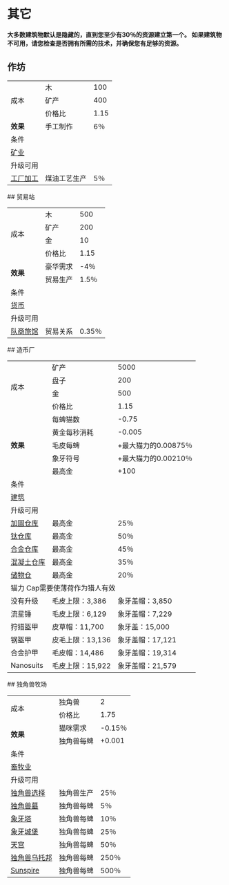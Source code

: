 # 其它
**大多数建筑物默认是隐藏的，直到您至少有30％的资源建立第一个。 如果建筑物不可用，请您检查是否拥有所需的技术，并确保您有足够的资源。**
## 作坊
<table class="wikitable">
	<tbody>
		<tr>
			<td rowspan="3">
							成本
			</td>
			<td>
							木
			</td>
			<td>
							100
			</td>
		</tr>
		<tr>
			<td>
						矿产
			</td>
			<td>
						400
			</td>
		</tr>
		<tr>
			<td>
						价格比
			</td>
			<td>
						1.15
			</td>
		</tr>
		<tr>
			<td>
				<strong>
							效果
				</strong>
			</td>
			<td>
						手工制作
			</td>
			<td>
						6％
			</td>
		</tr>
		<tr>
			<td colspan="3">
						条件
			</td>
		</tr>
		<tr>
			<td colspan="3">
				<a href="#">
							矿业
				</a>
			</td>
		</tr>
		<tr>
			<td colspan="3">
						升级可用
			</td>
		</tr>
		<tr>
			<td>
				<a href="#">
							工厂加工
				</a>
			</td>
			<td>
						煤油工艺生产
			</td>
			<td>
						5％
			</td>
		</tr>
	</tbody>
</table>
## 贸易站
<table class="wikitable">
	<tbody>
		<tr>
			<td rowspan="4">
							成本
			</td>
			<td>
							木
			</td>
			<td>
							500
			</td>
		</tr>
		<tr>
			<td>
						矿产
			</td>
			<td>
						200
			</td>
		</tr>
		<tr>
			<td>
						金
			</td>
			<td>
						10
			</td>
		</tr>
		<tr>
			<td>
						价格比
			</td>
			<td>
						1.15
			</td>
		</tr>
		<tr>
			<td rowspan="2">
				<strong>
							效果
				</strong>
			</td>
			<td>
						豪华需求
			</td>
			<td>
						-4％
			</td>
		</tr>
		<tr>
			<td>
						贸易生产
			</td>
			<td>
						1.5％
			</td>
		</tr>
		<tr>
			<td colspan="3">
						条件
			</td>
		</tr>
		<tr>
			<td colspan="3">
				<a href="#">
							货币
				</a>
			</td>
		</tr>
		<tr>
			<td colspan="3">
						升级可用
			</td>
		</tr>
		<tr>
			<td>
				<a href="#">
							队商旅馆
				</a>
			</td>
			<td>
						贸易关系
			</td>
			<td>
						0.35％
			</td>
		</tr>
	</tbody>
</table>
## 造币厂
<table class="wikitable">
	<tbody>
		<tr>
			<td rowspan="4">
							成本
			</td>
			<td>
							矿产
			</td>
			<td>
							5000
			</td>
		</tr>
		<tr>
			<td>
						盘子
			</td>
			<td>
						200
			</td>
		</tr>
		<tr>
			<td>
						金
			</td>
			<td>
						500
			</td>
		</tr>
		<tr>
			<td>
						价格比
			</td>
			<td>
						1.15
			</td>
		</tr>
		<tr>
			<td rowspan="5">
				<strong>
							效果
				</strong>
			</td>
			<td>
						每蜱猫数
			</td>
			<td>
						-0.75
			</td>
		</tr>
		<tr>
			<td>
						黄金每秒消耗
			</td>
			<td>
						-0.005
			</td>
		</tr>
		<tr>
			<td>
						毛皮每蜱
			</td>
			<td>
						+最大猫力的0.00875％
			</td>
		</tr>
		<tr>
			<td>
						象牙符号
			</td>
			<td>
						+最大猫力的0.00210％
			</td>
		</tr>
		<tr>
			<td>
						最高金
			</td>
			<td>
						+100
			</td>
		</tr>
		<tr>
			<td colspan="3">
						条件
			</td>
		</tr>
		<tr>
			<td colspan="3">
				<a href="#">
							建筑
				</a>
			</td>
		</tr>
		<tr>
			<td colspan="3">
						升级可用
			</td>
		</tr>
		<tr>
			<td>
				<a href="#">
							加固仓库
				</a>
			</td>
			<td>
						最高金
			</td>
			<td>
						25％
			</td>
		</tr>
		<tr>
			<td>
				<a href="#">
							钛仓库
				</a>
			</td>
			<td>
						最高金
			</td>
			<td>
						50％
			</td>
		</tr>
		<tr>
			<td>
				<a href="#">
							合金仓库
				</a>
			</td>
			<td>
						最高金
			</td>
			<td>
						45％
			</td>
		</tr>
		<tr>
			<td>
				<a href="#">
							混凝土仓库
				</a>
			</td>
			<td>
						最高金
			</td>
			<td>
						35％
			</td>
		</tr>
		<tr>
			<td>
				<a href="#">
							储物仓
				</a>
			</td>
			<td>
						最高金
			</td>
			<td>
						20％
			</td>
		</tr>
		<tr>
			<td colspan="3">
						猫力 Cap需要使薄荷作为猎人有效
			</td>
		</tr>
		<tr>
			<td>
						没有升级
			</td>
			<td>
						毛皮上限：3,386
			</td>
			<td>
						象牙盖帽：3,850
			</td>
		</tr>
		<tr>
			<td>
						流星锤
			</td>
			<td>
						毛皮上限：6,129
			</td>
			<td>
						象牙盖帽：7,229
			</td>
		</tr>
		<tr>
			<td>
						狩猎盔甲
			</td>
			<td>
						皮草帽：11,700
			</td>
			<td>
						象牙盖：15,000
			</td>
		</tr>
		<tr>
			<td>
						钢盔甲
			</td>
			<td>
						皮毛上限：13,136
			</td>
			<td>
						象牙盖帽：17,121
			</td>
		</tr>
		<tr>
			<td>
						合金护甲
			</td>
			<td>
						毛皮帽：14,486
			</td>
			<td>
						象牙盖帽：19,314
			</td>
		</tr>
		<tr>
			<td>
						Nanosuits
			</td>
			<td>
						毛皮上限：15,922
			</td>
			<td>
						象牙盖帽：21,579
			</td>
		</tr>
	</tbody>
</table>
## 独角兽牧场
<table class="wikitable">
	<tbody>
		<tr>
			<td rowspan="2">
							成本
			</td>
			<td>
							独角兽
			</td>
			<td>
							2
			</td>
		</tr>
		<tr>
			<td>
						价格比
			</td>
			<td>
						1.75
			</td>
		</tr>
		<tr>
			<td rowspan="2">
				<strong>
							效果
				</strong>
			</td>
			<td>
						猫咪需求
			</td>
			<td>
						-0.15％
			</td>
		</tr>
		<tr>
			<td>
						独角兽每蜱
			</td>
			<td>
						+0.001
			</td>
		</tr>
		<tr>
			<td colspan="3">
						条件
			</td>
		</tr>
		<tr>
			<td colspan="3">
				<a href="#">
							畜牧业
				</a>
			</td>
		</tr>
		<tr>
			<td colspan="3">
						升级可用
			</td>
		</tr>
		<tr>
			<td>
				<a href="#">
							独角兽选择
				</a>
			</td>
			<td>
						独角兽生产
			</td>
			<td>
						25％
			</td>
		</tr>
		<tr>
			<td>
				<a href="#">
							独角兽墓
				</a>
			</td>
			<td>
						独角兽每蜱
			</td>
			<td>
						5％
			</td>
		</tr>
		<tr>
			<td>
				<a href="#">
							象牙塔
				</a>
			</td>
			<td>
						独角兽每蜱
			</td>
			<td>
						10％
			</td>
		</tr>
		<tr>
			<td>
				<a href="#">
							象牙城堡
				</a>
			</td>
			<td>
						独角兽每蜱
			</td>
			<td>
						25％
			</td>
		</tr>
		<tr>
			<td>
				<a href="#">
							天宫
				</a>
			</td>
			<td>
						独角兽每蜱
			</td>
			<td>
						50％
			</td>
		</tr>
		<tr>
			<td>
				<a href="#">
							独角兽乌托邦
				</a>
			</td>
			<td>
						独角兽每蜱
			</td>
			<td>
						250％
			</td>
		</tr>
		<tr>
			<td>
				<a href="#">
							Sunspire
				</a>
			</td>
			<td>
						独角兽每蜱
			</td>
			<td>
						500％
			</td>
		</tr>
	</tbody>
</table>